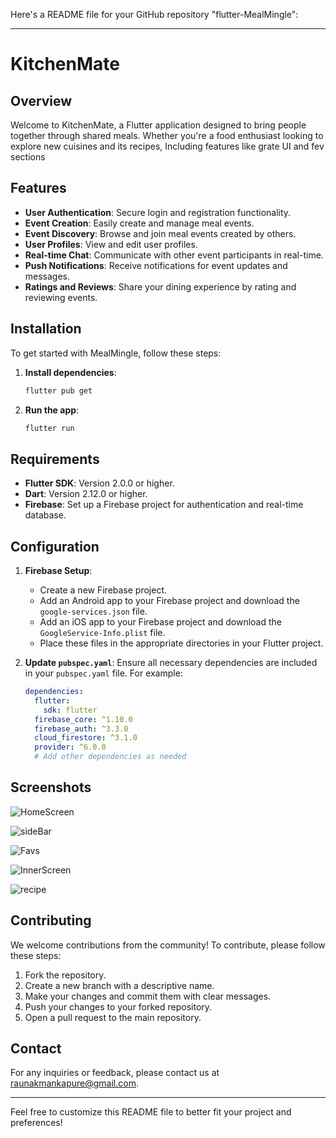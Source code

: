 Here's a README file for your GitHub repository "flutter-MealMingle":

---

# KitchenMate

## Overview

Welcome to KitchenMate, a Flutter application designed to bring people together through shared meals. Whether you're a food enthusiast looking to explore new cuisines and its recipes, Including features like grate UI and fev sections

## Features

- **User Authentication**: Secure login and registration functionality.
- **Event Creation**: Easily create and manage meal events.
- **Event Discovery**: Browse and join meal events created by others.
- **User Profiles**: View and edit user profiles.
- **Real-time Chat**: Communicate with other event participants in real-time.
- **Push Notifications**: Receive notifications for event updates and messages.
- **Ratings and Reviews**: Share your dining experience by rating and reviewing events.

## Installation

To get started with MealMingle, follow these steps:

1. **Install dependencies**:
    ```bash
    flutter pub get
    ```

2. **Run the app**:
    ```bash
    flutter run
    ```

## Requirements

- **Flutter SDK**: Version 2.0.0 or higher.
- **Dart**: Version 2.12.0 or higher.
- **Firebase**: Set up a Firebase project for authentication and real-time database.

## Configuration

1. **Firebase Setup**:
    - Create a new Firebase project.
    - Add an Android app to your Firebase project and download the `google-services.json` file.
    - Add an iOS app to your Firebase project and download the `GoogleService-Info.plist` file.
    - Place these files in the appropriate directories in your Flutter project.

2. **Update `pubspec.yaml`**:
    Ensure all necessary dependencies are included in your `pubspec.yaml` file. For example:
    ```yaml
    dependencies:
      flutter:
        sdk: flutter
      firebase_core: ^1.10.0
      firebase_auth: ^3.3.0
      cloud_firestore: ^3.1.0
      provider: ^6.0.0
      # Add other dependencies as needed
    ```

## Screenshots
![HomeScreen](https://github.com/raunakmankapure/flutter-kitchen-mate/assets/113294200/b0ba16f3-dc51-403d-b061-96f6573648ff)

![sideBar](https://github.com/raunakmankapure/flutter-kitchen-mate/assets/113294200/af5e37c3-d2a2-49fa-b880-646b6b08fd8a)

![Favs](https://github.com/raunakmankapure/flutter-kitchen-mate/assets/113294200/7c4294e9-8732-41a3-8412-d585ee9402e5)

![InnerScreen](https://github.com/raunakmankapure/flutter-kitchen-mate/assets/113294200/83c8a5ab-9915-47a5-9b4b-4e16f602238d)

![recipe](https://github.com/raunakmankapure/flutter-kitchen-mate/assets/113294200/7229975b-7117-4991-93fc-8fa6d26cc022)

## Contributing

We welcome contributions from the community! To contribute, please follow these steps:

1. Fork the repository.
2. Create a new branch with a descriptive name.
3. Make your changes and commit them with clear messages.
4. Push your changes to your forked repository.
5. Open a pull request to the main repository.

## Contact

For any inquiries or feedback, please contact us at [raunakmankapure@gmail.com](mailto:raunakmankapure@gmail.com).

---

Feel free to customize this README file to better fit your project and preferences!
